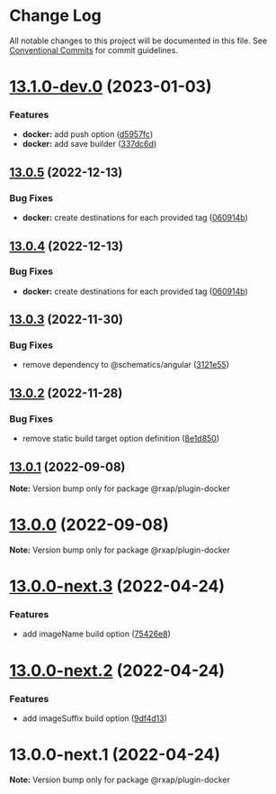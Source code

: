 # Change Log

All notable changes to this project will be documented in this file.
See [Conventional Commits](https://conventionalcommits.org) for commit guidelines.

# [13.1.0-dev.0](https://gitlab.com/rxap/schematics/compare/@rxap/plugin-docker@13.0.5...@rxap/plugin-docker@13.1.0-dev.0) (2023-01-03)


### Features

* **docker:** add push option ([d5957fc](https://gitlab.com/rxap/schematics/commit/d5957fcb4c5297930c7964cdf8a67a6cf752d5cb))
* **docker:** add save builder ([337dc6d](https://gitlab.com/rxap/schematics/commit/337dc6d9e0e60e6bda1eeef0aef135bd444569a7))





## [13.0.5](https://gitlab.com/rxap/schematics/compare/@rxap/plugin-docker@13.0.3...@rxap/plugin-docker@13.0.5) (2022-12-13)


### Bug Fixes

* **docker:** create destinations for each provided tag ([060914b](https://gitlab.com/rxap/schematics/commit/060914be099043801f7c7c1b8a238eca08df4944))





## [13.0.4](https://gitlab.com/rxap/schematics/compare/@rxap/plugin-docker@13.0.3...@rxap/plugin-docker@13.0.4) (2022-12-13)


### Bug Fixes

* **docker:** create destinations for each provided tag ([060914b](https://gitlab.com/rxap/schematics/commit/060914be099043801f7c7c1b8a238eca08df4944))





## [13.0.3](https://gitlab.com/rxap/schematics/compare/@rxap/plugin-docker@13.0.2...@rxap/plugin-docker@13.0.3) (2022-11-30)


### Bug Fixes

* remove dependency to @schematics/angular ([3121e55](https://gitlab.com/rxap/schematics/commit/3121e55e476b37c37a190e08ade7c1a35b88464c))





## [13.0.2](https://gitlab.com/rxap/schematics/compare/@rxap/plugin-docker@13.0.1...@rxap/plugin-docker@13.0.2) (2022-11-28)


### Bug Fixes

* remove static build target option definition ([8e1d850](https://gitlab.com/rxap/schematics/commit/8e1d8508044ac8ad2edeb6b5b6797ebf313b77ce))





## [13.0.1](https://gitlab.com/rxap/schematics/compare/@rxap/plugin-docker@13.0.0...@rxap/plugin-docker@13.0.1) (2022-09-08)

**Note:** Version bump only for package @rxap/plugin-docker





# [13.0.0](https://gitlab.com/rxap/schematics/compare/@rxap/plugin-docker@13.0.0-next.3...@rxap/plugin-docker@13.0.0) (2022-09-08)

**Note:** Version bump only for package @rxap/plugin-docker





# [13.0.0-next.3](https://gitlab.com/rxap/schematics/compare/@rxap/plugin-docker@13.0.0-next.2...@rxap/plugin-docker@13.0.0-next.3) (2022-04-24)


### Features

* add imageName build option ([75426e8](https://gitlab.com/rxap/schematics/commit/75426e838db8a38045ebc320641b5e0230e0984a))





# [13.0.0-next.2](https://gitlab.com/rxap/schematics/compare/@rxap/plugin-docker@13.0.0-next.1...@rxap/plugin-docker@13.0.0-next.2) (2022-04-24)


### Features

* add imageSuffix build option ([9df4d13](https://gitlab.com/rxap/schematics/commit/9df4d13856d42bf097e9439ec2ca316915f594a6))





# 13.0.0-next.1 (2022-04-24)

**Note:** Version bump only for package @rxap/plugin-docker

